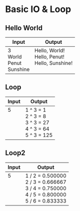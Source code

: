 # Basic IO & Loop

## Hello World
| Input | Output |
|---|---|
| 3<br> World<br> Penut<br> Sunshine | Hello, World!<br> Hello, Penut!<br> Hello, Sunshine!<br><br> |

## Loop
| Input | Output |
|---|---|
| 5<br><br><br><br><br> | 1 ^ 3 = 1<br>2 ^ 3 = 8<br>3 ^ 3 = 27<br>4 ^ 3 = 64<br>5 ^ 3 = 125 |

## Loop2
| Input | Output |
|---|---|
| 5<br><br><br><br><br> | 1 / 2 = 0.500000<br>2 / 3 = 0.666667<br>3 / 4 = 0.750000<br>4 / 5 = 0.800000<br>5 / 6 = 0.833333 |